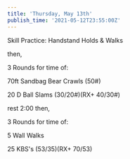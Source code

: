 ```yaml
---
title: 'Thursday, May 13th'
publish_time: '2021-05-12T23:55:00Z'
---
```


Skill Practice: Handstand Holds & Walks

then,

3 Rounds for time of:

70ft Sandbag Bear Crawls (50\#)

20 D Ball Slams (30/20\#)(RX+ 40/30\#)

rest 2:00 then,

3 Rounds for time of:

5 Wall Walks

25 KBS's (53/35)(RX+ 70/53)
